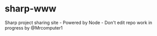 # sharp-www
Sharp project sharing site - Powered by Node - Don't edit repo work in progress by @Mrcomputer1
